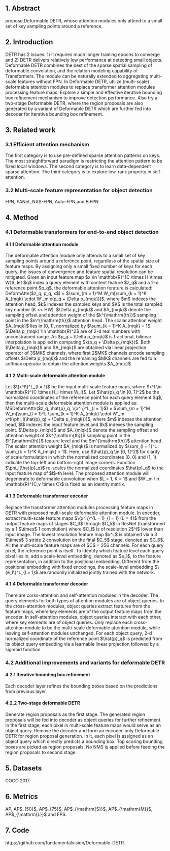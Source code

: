 <h2>1. Abstract</h2>
propose Deformable DETR, whose attention modules only attend to a small set of key sampling points around a reference.
<h2>2. Introduction</h2>
DETR has 2 issues: 1) it requires much longer training epochs to converge and 2) DETR delivers relatively low performance at detecting small objects. Deformable DETR combines the best of the sparse spatial sampling of deformable convolution, and the relation modeling capability of Transformers. The module can be naturally extended to aggregating multi-scale features without FPN. In Deformable DETR, utilize (multi-scale) deformable attention modules to replace transformer attention modules processing feature maps. Explore a simple and effective iterative bounding box refinement mechanism to improve detection performance. Also try a two-stage Deformable DETR, where the region proposals are also generated by a variant of Deformable DETR which are further fed into decoder for iterative bounding box refinement.
<h2>3. Related work</h2>
<h3>3.1 Efficient attention mechanism</h3>
The first category is to use pre-defined sparse attention patterns on keys. The most straightforward paradigm is restricting the attention pattern to be fixed local windows. The second category is to learn data-dependent sparse attention. The third category is to explore low-rank property in self-attention.
<h3>3.2 Multi-scale feature representation for object detection</h3>
FPN, PANet, NAS-FPN, Auto-FPN and BiFPN.
<h2>4. Method</h2>
<h3>4.1 Deformable transformers for end-to-end object detection</h3>
<h4>4.1.1 Deformable attention module</h4>
The deformable attention module only attends to a small set of key sampling points around a reference point, regardless of the spatial size of feature maps. By assigning only a small fixed number of keys for each query, the issues of convergence and feature spatial resolution can be mitigated. Given an input feature map $x \in \mathbb{R}^{C \times H \times W}$, let $q$ index a query element with content feature $z_q$ and a 2-d reference point $p_q$, the deformable attention ferature is calculated: DeformAttn($z_q, p_q, x$) = $\sum_{m = 1}^M W_m[\sum_{k = 1}^K A_{mqk} \cdot W'_m x(p_q + \Delta p_{mqk})]$, where $m$ indexes the attention head, $k$ indexes the sampled keys and $K$ is the total sampled key number (K << HW). $\Delta p_{mqk}$ and $A_{mqk}$ denote the sampling offset and attention weight of the $k^{\mathrm{th}}$ sampling point in the $m^{\mathrm{th}}$ attention head. The scalar attention weight $A_{mqk}$ lies in [0, 1], normalized by $\sum_{k = 1}^K A_{mqk} = 1$. $\Delta p_{mqk} \in \mathbb{R}^2$ are of 2-d real numbers with unconstrained range. As $p_q + \Delta p_{mqk}$ is fractional, bilinear interpolation is applied in computing $x(p_q + \Delta p_{mqk})$. Both $\Delta p_{mqk}$ and $A_{mqk}$ are obtained via linear projection operator of 3$MK$ channels, where first 2$MK$ channels encode sampling offsets $\Delta p_{mqk}$ and the remaining $MK$ channels are fed to a softmax operator to obtain the attention weights $A_{mqk}$.
<h4>4.1.2 Multi-scale deformable attention module</h4>
Let $\{x^l\}^L_{l = 1}$ be the input multi-scale feature maps, where $x^l \in \mathbb{R}^{C \times H_l \times W_l}$. Let $\hat{p}_q \in [0, 1]^2$ be the normalized coordinates of the reference point for each query element $q$, then the multi-scale deformable attention module is applied as: MSDeformAttn($z_q, \hat{p}_q, \{x^l\}^L_{l = 1}$) = $\sum_{m = 1}^M W_m[\sum_{l = 1}^L \sum_{k = 1}^K A_{mlqk} \cdot W'_m x^l(\phi_l(\hat{p}_q) + \Delta p_{mlqk})]$, where $m$ indexes the attention head, $l$ indexes the input feature level and $k$ indexes the sampling point. $\Delta p_{mlqk}$ and $A_{mlqk}$ denote the sampling offset and attention weight of $k^{\mathrm{th}}$ sampling point in the $l^{\mathrm{th}}$ feature level and the $m^{\mathrm{th}}$ attention head. The scalar attention weight $A_{mlqk}$ is normalized by $\sum_{l = 1}^L \sum_{k = 1}^K A_{mlqk} = 1$. Here, use $\hat{p}_q \in [0, 1]^2$ for clarity of scale formulation in which the normalized coordinates (0, 0) and (1, 1) indicate the top-left and bottom-right image corners. Function $\phi_l(\hat{p}_q)$ re-scales the normalized coordinates $\hat{p}_q$ to the input feature map of $l$-th level. The proposed attention module will degenerate to deformable convolution when $L = 1, K = 1$ and $W'_m \in \mathbb{R}^{C_v \times C}$ is fixed as an identity matrix.
<h4>4.1.3 Deformable transformer encoder</h4>
Replace the transformer attention modules processing feature maps in DETR with proposed multi-scale deformable attention module. In encoder, extract multi-scale feature maps $\{x^l\}^{L - 1}_{l = 1} (L = 4)$ from the output feature maps of stages $C_3$ through $C_5$ in ResNet (transformed by a 1 $\times$ 1 convolution) where $C_l$ is of resolution 2$^l$ lower than input image. The lowest resolution feature map $x^L$ is obtained via a 3 $\times$ 3 stride 2 convolution on the final $C_5$ stage, denoted as $C_6$. All the multi-scale feature maps are of $C$ = 256 channels. For each query pixel, the reference point is itself. To identify which feature level each query pixel lies in, add a scale-level embedding, denoted as $e_l$, to the feature representation, in addition to the positional embedding. Different from the positional embedding with fixed encodings, the scale-level embedding $\{e_l\}^L_{l = 1}$ are randomly initialized jointly trained with the network.
<h4>4.1.4 Deformable transformer decoder</h4>
There are corss-attention and self-attention modules in the decoder. The query elements for both types of attention modules are of object queries. In the cross-attention modules, object queries extract features from the feature maps, where key elements are of the output feature maps from the encoder. In self-attention modules, object queries interact with each other, where key elements are of object queries. Only replace each cross-attention module to be the multi-scale deformable attention module, while leaving self-attention modules unchanged. For each object query, 2-d normalized coordinate of the reference point $\hat{p}_q$ is predicted from its object query embedding via a learnable linear projection followed by a sigmoid function.
<h3>4.2 Additional improvements and variants for deformable DETR</h3>
<h4>4.2.1 Iterative bounding box refinement</h4>
Each decoder layer refines the bounding boxes based on the predictions from previous layer.
<h4>4.2.2 Two-stage deformable DETR</h4>
Generate region proposals as the first stage. The generated region proposals will be fed into decoder as object queries for further refinement. In the first stage, each pixel in multi-scale feature maps would serve as an object query. Remove the decoder and form an encoder-only Deformable DETR for region proposal generation. In it, each pixel is assigned as an object query which directly predicts a bounding box. Top scoring bounding boxes are picked as region proposals. No NMS is applied before feeding the region proposals to second stage.
<h2>5. Datasets</h2>
COCO 2017.
<h2>6. Metrics</h2>
AP, AP$_{50}$, AP$_{75}$, AP$_{\mathrm{S}}$, AP$_{\mathrm{M}}$, AP$_{\mathrm{L}}$ and FPS.
<h2>7. Code</h2>
https://github.com/fundamentalvision/Deformable-DETR.
